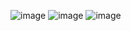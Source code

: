 ![image](https://github.com/ankit-royal/split-landing-page/assets/151389101/cb1460c9-5581-4e49-a44d-f39c3bcf500c)
![image](https://github.com/ankit-royal/split-landing-page/assets/151389101/dffbfb1d-284f-4523-ae0e-e7ac35046338)
![image](https://github.com/ankit-royal/split-landing-page/assets/151389101/1f8a6801-17c4-4c74-b36f-dbe801626206)
